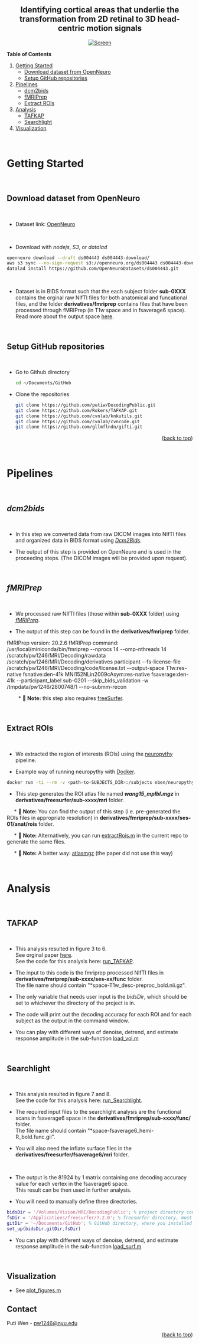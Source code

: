 <a name="readme-top"></a>

<br />
<div align="center">

<h2 align="center">Identifying cortical areas that underlie the transformation from 2D retinal to 3D head-centric motion signals</h2>

  <p align="center">
  
  [![Screen][screenshot]](https://github.com/putiw/DecodingPublic/blob/main/helper_functions/chart.png)
  
  
  </p>
</div>

<!-- TABLE OF CONTENTS -->

  <summary><strong>Table of Contents</strong></summary>
  <ol>
    <li>
      <a href="#getting-started">Getting Started</a>
      <ul>
        <li><a href="#download-dataset-from-openneuro">Download dataset from OpenNeuro</a></li>
        <li><a href="#setup-github-repositories">Setup GitHub repositories</a></li>
      </ul>
    </li>     
    <li>
      <a href="#pipelines">Pipelines</a>
      <ul>
        <li><a href="#dcm2bids">dcm2bids</a></li>
        <li><a href="#fmriprep">fMRIPrep</a></li>
        <li><a href="#extract-rois">Extract ROIs</a></li>
      </ul>
    </li>
    <li>
      <a href="#analysis">Analysis</a>
      <ul>
        <li><a href="#tafkap">TAFKAP</a></li>
        <li><a href="#searchlight">Searchlight</a></li>
      </ul>
    </li>
    <li>
      <a href="#visualization">Visualization</a>
    </li>
  </ol>


<br />       


<!-- GETTING STARTED -->
# Getting Started

<br />  


## Download dataset from OpenNeuro

<br />  

* Dataset link: [OpenNeuro](https://openneuro.org/datasets/ds004443/download)

<br />   

* Download with *nodejs*, *S3*, or *datalad*
```sh
openneuro download --draft ds004443 ds004443-download/
aws s3 sync --no-sign-request s3://openneuro.org/ds004443 ds004443-download/
datalad install https://github.com/OpenNeuroDatasets/ds004443.git
```

<br />   

* Dataset is in BIDS format such that the each subject folder **sub-0XXX** contains the orginal raw NIfTI files for both anatomical and funcational files, and the folder **derivatives/fmriprep** contains files that have been processed through fMRIPrep (in T1w space and in fsaverage6 space).  
Read more about the output space [here](https://fmriprep.org/en/stable/spaces.html).
 
<br />  
 
## Setup GitHub repositories

<br />  

* Go to Github directory
  ```sh
  cd ~/Documents/GitHub 
  ```
* Clone the repositories
  ```sh
  git clone https://github.com/putiw/DecodingPublic.git
  git clone https://github.com/Rokers/TAFKAP.git
  git clone https://github.com/cvnlab/knkutils.git
  git clone https://github.com/cvnlab/cvncode.git
  git clone https://github.com/gllmflndn/gifti.git
  ``` 

<p align="right">(<a href="#readme-top">back to top</a>)</p>
<br />       
<!-- Pipline -->



# Pipelines

<br />   


## *dcm2bids*

<br />   


* In this step we converted data from raw DICOM images into NIfTI files and organized data in BIDS format using [*Dcm2Bids*](https://unfmontreal.github.io/Dcm2Bids/). 

* The output of this step is provided on OpenNeuro and is used in the proceeding steps. (The DICOM images will be provided upon request).

<br />   

## *fMRIPrep*

<br />   

* We processed raw NIfTI files (those within **sub-0XXX** folder) using [*fMRIPrep*](https://fmriprep.org/en/stable/installation.html).

* The output of this step can be found in the **derivatives/fmriprep** folder. 

fMRIPrep version: 20.2.6
fMRIPrep command: /usr/local/miniconda/bin/fmriprep --nprocs 14 --omp-nthreads 14 /scratch/pw1246/MRI/Decoding/rawdata /scratch/pw1246/MRI/Decoding/derivatives participant --fs-license-file /scratch/pw1246/MRI/Decoding/code/license.txt --output-space T1w:res-native fsnative:den-41k MNI152NLin2009cAsym:res-native fsaverage:den-41k --participant_label sub-0201 --skip_bids_validation -w /tmpdata/pw1246/2800748/1 --no-submm-recon

&nbsp;&nbsp;&nbsp;&nbsp;&nbsp;&nbsp;&nbsp;&nbsp;* :memo: **Note:** this step also requires [freeSurfer](https://surfer.nmr.mgh.harvard.edu/fswiki/rel7downloads).

<br />   

## Extract ROIs

<br />   



* We extracted the region of interests (ROIs) using the [neuropythy](https://github.com/noahbenson/neuropythy) pipeline. 

* Example way of running neuropythy with [Docker](https://docs.docker.com/engine/install/).

```sh
docker run -ti --rm -v <path-to-SUBJECTS_DIR>:/subjects nben/neuropythy atlas --verbose <subject-ID> --volume-export
```

* This step generates the ROI atlas file named ***wang15_mplbl.mgz*** in **derivatives/freesurfer/sub-xxxx/mri** folder.

&nbsp;&nbsp;&nbsp;&nbsp; *  :memo: **Note:** You can find the output of this step (i.e. pre-generated the ROIs files in appropriate resolution) in **derivatives/fmriprep/sub-xxxx/ses-01/anat/rois** folder. 

&nbsp;&nbsp;&nbsp;&nbsp; *  :memo: **Note:** Alternatively, you can run [extractRois.m](https://github.com/putiw/DecodingPublic/blob/master/extractRois.m) in the current repo to generate the same files.

&nbsp;&nbsp;&nbsp;&nbsp; *  :memo: **Note:** A better way: [atlasmgz](https://github.com/WinawerLab/atlasmgz) (the paper did not use this way)

<br />   

# Analysis

<br />   

## TAFKAP

<br />   

* This analysis resulted in figure 3 to 6.  
See orginal paper [here](https://www.biorxiv.org/content/10.1101/2021.03.04.433946v1).  
See the code for this analysis here: [run_TAFKAP](https://github.com/putiw/DecodingPublic/blob/master/run_TAFKAP.m).

* The input to this code is the fmriprep processed NIfTI files in **derivatives/fmriprep/sub-xxxx/ses-xx/func** folder.  
The file name should contain "*space-T1w_desc-preproc_bold.nii.gz".

* The only variable that needs user input is the *bidsDir*, which should be set to whichever the directory of the project is in.

* The code will print out the decoding accuracy for each ROI and for each subject as the output in the command window.

* You can play with different ways of denoise, detrend, and estimate response amplitude in the sub-function [load_vol.m](https://github.com/putiw/DecodingPublic/blob/master/helper_functions/load_vol.m)

<br />   

## Searchlight


<br />   

* This analysis resulted in figure 7 and 8.  
See the code for this analysis here: [run_Searchlight](https://github.com/putiw/DecodingPublic/blob/master/run_Searchlight.m).

* The required input files to the searchlight analysis are the functional scans in fsaverage6 space in the **derivatives/fmriprep/sub-xxxx/func/** folder.  
The file name should contain "*space-fsaverage6_hemi-R_bold.func.gii".

* You will also need the inflate surface files in the **derivatives/freesurfer/fsaverage6/mri** folder.

<br />  

* The output is the 81924 by 1 matrix containing one decoding accuracy value for each vertex in the fsaverage6 space.  
This result can be then used in further analysis. 


* You will need to manually define three directories. 
```matlab
bidsDir = '/Volumes/Vision/MRI/DecodingPublic'; % project directory containing the folder **derivatives**.
fsDir = '/Applications/freesurfer/7.2.0'; % freesurfer directory, most likely in application folder.
gitDir = '~/Documents/GitHub'; % GitHub directory, where you installed all the repositories. 
set_up(bidsDir,gitDir,fsDir)
```

* You can play with different ways of denoise, detrend, and estimate response amplitude in the sub-function [load_surf.m](https://github.com/putiw/DecodingPublic/blob/master/helper_functions/load_surf.m)

<br />  

## Visualization

* See [plot_figures.m](https://github.com/putiw/DecodingPublic/blob/master/helper_functions/plot_figures.m)


<!-- CONTACT -->
## Contact

Puti Wen - pw1246@nyu.edu



<p align="right">(<a href="#readme-top">back to top</a>)</p>






<!-- MARKDOWN LINKS & IMAGES -->
<!-- https://www.markdownguide.org/basic-syntax/#reference-style-links -->
[screenshot]: helper_functions/chart.png
[JQuery.com]: https://img.shields.io/badge/jQuery-0769AD?style=for-the-badge&logo=jquery&logoColor=white
